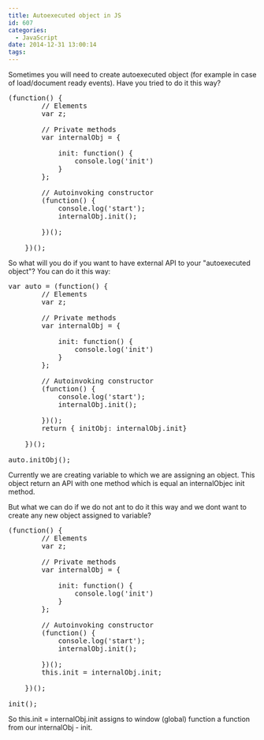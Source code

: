 ```yaml
---
title: Autoexecuted object in JS
id: 607
categories:
  - JavaScript
date: 2014-12-31 13:00:14
tags:
---
```


 Sometimes you will need to create autoexecuted object (for example in case of load/document ready events). Have you tried to do it this way?

<pre class="lang:default decode:true " >(function() {
        // Elements
        var z;

        // Private methods
        var internalObj = {

            init: function() {
                console.log('init')
            }
        };

        // Autoinvoking constructor
        (function() {
            console.log('start');
            internalObj.init();

        })();

    })();</pre> 

So what will you do if you want to have external API to your "autoexecuted object"? You can do it this way:

<pre class="lang:default decode:true " >var auto = (function() {
        // Elements
        var z;

        // Private methods
        var internalObj = {

            init: function() {
                console.log('init')
            }
        };

        // Autoinvoking constructor
        (function() {
            console.log('start');
            internalObj.init();

        })();
        return { initObj: internalObj.init}

    })();

auto.initObj();</pre> 

Currently we are creating variable to which we are assigning an object. This object return an API with one method which is equal an internalObjec init method.

But what we can do if we do not ant to do it this way and we dont want to create any new object assigned to variable?

<pre class="lang:default decode:true " >(function() {
        // Elements
        var z;

        // Private methods
        var internalObj = {

            init: function() {
                console.log('init')
            }
        };

        // Autoinvoking constructor
        (function() {
            console.log('start');
            internalObj.init();

        })();
        this.init = internalObj.init;

    })();

init();</pre> 

So this.init = internalObj.init assigns to window (global) function a function from our internalObj - init.